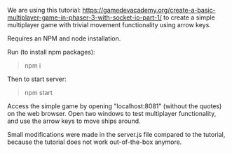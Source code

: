  We are using this tutorial: https://gamedevacademy.org/create-a-basic-multiplayer-game-in-phaser-3-with-socket-io-part-1/  to create a simple multiplayer game with trivial movement functionality using arrow keys.

Requires an NPM and node installation.

Run (to install npm packages):

> npm i

Then to start server:


> npm start

Access the simple game by opening "localhost:8081" (without the quotes) on the web browser. Open two windows to test
multiplayer functionality, and use the arrow
keys to move ships around.

Small modifications were made in the server.js file compared to the
tutorial, because the tutorial does not work out-of-the-box anymore.

